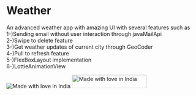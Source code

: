 # Weather
An advanced weather app with amazing UI with several features such as\
1-)Sending email without user interaction through javaMailApi\
2-)Swipe to delete feature\
3-)Get weather updates of current city through GeoCoder\
4-)Pull to refresh feature\
5-)FlexBoxLayout implementation\
6-)LottieAnimationView


<p float="left">
<img src="https://forthebadge.com/images/badges/built-for-android.svg" alt="Made with love in India">
<!-- <img src="https://forthebadge.com/images/badges/built-with-love.svg" alt="Made with love in India"> -->
    <img src="https://madewithlove.now.sh/in?heart=true&template=flat-square" width=195 height=35 alt="Made with love in India">

</p>
